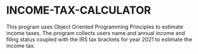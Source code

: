 # INCOME-TAX-CALCULATOR
This program uses Object Oriented Programming Principles to estimate income taxes.
The program collects users name and annual income and filing status coupled with the IRS tax brackets for year 2021 to estimate the income tax.
